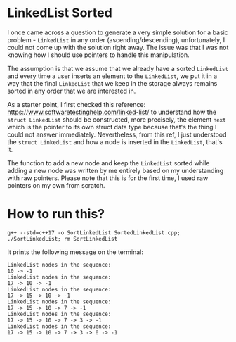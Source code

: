 # LinkedList Sorted

I once came across a question to generate a very simple solution for a basic problem - `LinkedList` in any order (ascending/descending), unfortunately, I could not come up with the solution right away. The issue was that I was not knowing how I should use pointers to handle this manipulation.

The assumption is that we assume that we already have a sorted `LinkedList` and every time a user inserts an element to the `LinkedList`, we put it in a way that the final `LinkedList` that we keep in the storage always remains sorted in any order that we are interested in.

As a starter point, I first checked this reference: https://www.softwaretestinghelp.com/linked-list/ to understand how the `struct LinkedList` should be constructed, more precisely, the element `next` which is the pointer to its own struct data type because that's the thing I could not answer immediately. Nevertheless, from this ref, I just understood the `struct LinkedList` and how a node is inserted in the `LinkedList`, that's it. 

The function to add a new node and keep the `LinkedList` sorted while adding a new node was written by me entirely based on my understanding with raw pointers. Please note that this is for the first time, I used raw pointers on my own from scratch.

# How to run this?

```shell
g++ --std=c++17 -o SortLinkedList SortedLinkedList.cpp; ./SortLinkedList; rm SortLinkedList
```

It prints the following message on the terminal:

```
LinkedList nodes in the sequence: 
10 -> -1
LinkedList nodes in the sequence: 
17 -> 10 -> -1
LinkedList nodes in the sequence: 
17 -> 15 -> 10 -> -1
LinkedList nodes in the sequence: 
17 -> 15 -> 10 -> 7 -> -1
LinkedList nodes in the sequence: 
17 -> 15 -> 10 -> 7 -> 3 -> -1
LinkedList nodes in the sequence: 
17 -> 15 -> 10 -> 7 -> 3 -> 0 -> -1
```